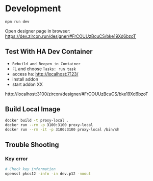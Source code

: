 # Development

```sh
npm run dev
```

Open designer page in browser: <https://dev.zircon.run/designer/#FrCOUUzBcuCS/bke19Xd6bzoT>

## Test With HA Dev Container

- `Rebuild and Reopen in Container`
- `F1` and choose `Tasks: run task`
- access ha: <http://localhost:7123/>
- install addon
- start addon XX

http://localhost:3100/zircon/designer/#FrCOUUzBcuCS/bke19Xd6bzoT

## Build Local Image

```sh
docker build -t proxy-local .
docker run --rm -p 3100:3100 proxy-local
docker run --rm -it -p 3100:3100 proxy-local /bin/sh

```

## Trouble Shooting

### Key error

```sh
# Check key information
openssl pkcs12 -info -in dev.p12 -noout
```
